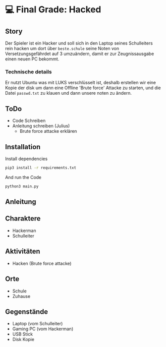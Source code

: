 # 💻 Final Grade: Hacked
## Story
Der Spieler ist ein Hacker und soll sich in den Laptop seines Schulleiters rein hacken um dort über `beste.schule` seine Noten von Versetzungsgefährdet auf 3 umzuändern, damit er zur Zeugnissausgabe einen neuen PC bekommt.

### Technische details
Er nutzt Ubuntu was mit LUKS verschlüsselt ist, deshalb erstellen wir eine Kopie der disk um dann eine Offline 'Brute force' Attacke zu starten, und die Datei `passwd.txt` zu klauen und dann unsere noten zu ändern.

## ToDo
- Code Schreiben
- Anleitung schreiben (Julius)
  - Brute force attacke erklären

## Installation
Install dependencies
```bash
pip3 install -r requirements.txt
```
And run the Code
```bash
python3 main.py
```

## Anleitung

## Charaktere
- Hackerman
- Schulleiter

## Aktivitäten
- Hacken (Brute force attacke)

## Orte
- Schule
- Zuhause

## Gegenstände
- Laptop (vom Schulleiter)
- Gaming PC (vom Hackerman)
- USB Stick
- Disk Kopie
